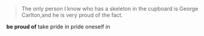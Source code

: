 >The only person I know who has a skeleton in the cupboard is George Carlton,and he is very proud of the fact.

**be proud of**
take pride in
pride oneself in 